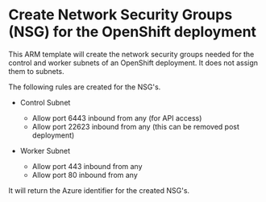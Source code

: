 # Create Network Security Groups (NSG) for the OpenShift deployment

This ARM template will create the network security groups needed for the control and worker subnets of an OpenShift deployment. It does not assign them to subnets.

The following rules are created for the NSG's.

- Control Subnet
    - Allow port 6443 inbound from any (for API access)
    - Allow port 22623 inbound from any (this can be removed post deployment)

- Worker Subnet
    - Allow port 443 inbound from any 
    - Allow port 80 inbound from any

It will return the Azure identifier for the created NSG's.